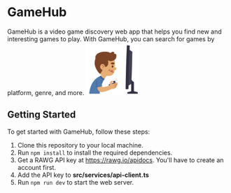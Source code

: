 # GameHub

GameHub is a video game discovery web app that helps you find new and interesting games to play. With GameHub, you can search for games by platform, genre, and more.
<img src="/public/logoRepo.png" width="120" height="120">

## Getting Started

To get started with GameHub, follow these steps:

1. Clone this repository to your local machine.
2. Run `npm install` to install the required dependencies.
3. Get a RAWG API key at https://rawg.io/apidocs. You'll have to create an account first.
4. Add the API key to **src/services/api-client.ts**
5. Run `npm run dev` to start the web server.
